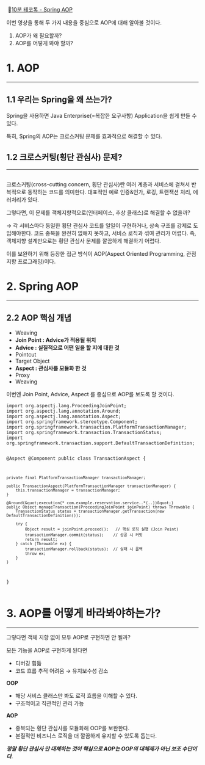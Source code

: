 <p><img alt="" src="https://velog.velcdn.com/images/limseohyeon/post/3654e6a9-1311-4756-bd46-3468b8ac85f0/image.png" />
🔗<a href="https://youtu.be/qdZvHRhfqhI?si=lHZCHZ10XhP0_nQf">10분 테코톡 - Spring AOP</a></p>
<p>이번 영상을 통해 두 가지 내용을 중심으로 AOP에 대해 알아볼 것이다.</p>
<ol>
<li>AOP가 왜 필요할까?</li>
<li>AOP를 어떻게 봐야 할까?</li>
</ol>
<h1 id="1-aop">1. AOP</h1>
<hr />
<h2 id="11-우리는-spring을-왜-쓰는가">1.1 우리는 Spring을 왜 쓰는가?</h2>
<p>Spring을 사용하면 Java Enterprise(=복잡한 요구사항) Application을 쉽게 만들 수 있다.</p>
<p>특히, Spring의 AOP는 크로스커팅 문제를 효과적으로 해결할 수 있다.</p>
<h2 id="12-크로스커팅횡단-관심사-문제">1.2 크로스커팅(횡단 관심사) 문제?</h2>
<hr />
<p><img alt="" src="https://velog.velcdn.com/images/limseohyeon/post/9df72cf6-41dc-4a78-a5f5-beed272c1ecc/image.png" /></p>
<p>크로스커팅(cross-cutting concern, 횡단 관심사)란 여러 계층과 서비스에 걸쳐서 반복적으로 동작하는 코드를 의미한다. 대표적인 예로 인증&amp;인가, 로깅, 트랜잭션 처리, 에러처리가 있다.</p>
<p>그렇다면, 이 문제를 객체지향적으로(인터페이스, 추상 클래스)로 해결할 수 없을까? </p>
<p>→ 각 서비스마다 동일한 횡단 관심사 코드를 일일이 구현하거나, 상속 구조를 강제로 도입해야한다. 코드 중복을 완전히 없애지 못하고, 서비스 로직과 섞여 관리가 어렵다. 즉, 객체지향 설계만으로는 횡단 관심사 문제를 깔끔하게 해결하기 어렵다.</p>
<p>이를 보완하기 위해 등장한 접근 방식이 AOP(Aspect Oriented Programming, 관점 지향 프로그래밍)이다.</p>
<h1 id="2-spring-aop">2. Spring AOP</h1>
<hr />
<h2 id="22-aop-핵심-개념">2.2 AOP 핵심 개념</h2>
<ul>
<li>Weaving</li>
<li><strong>Join Point : Advice가 적용될 위치</strong></li>
<li><strong>Advice : 실질적으로 어떤 일을 할 지에 대한 것</strong></li>
<li>Pointcut</li>
<li>Target Object</li>
<li><strong>Aspect : 관심사를 모듈화 한 것</strong></li>
<li>Proxy</li>
<li>Weaving</li>
</ul>
<p>이번엔 Join Point, Advice, Aspect 를 중심으로 AOP를 보도록 할 것이다.</p>
<pre><code class="language-java">import org.aspectj.lang.ProceedingJoinPoint;
import org.aspectj.lang.annotation.Around;
import org.aspectj.lang.annotation.Aspect;
import org.springframework.stereotype.Component;
import org.springframework.transaction.PlatformTransactionManager;
import org.springframework.transaction.TransactionStatus;
import org.springframework.transaction.support.DefaultTransactionDefinition;

@Aspect
@Component
public class TransactionAspect {

    private final PlatformTransactionManager transactionManager;

    public TransactionAspect(PlatformTransactionManager transactionManager) {
        this.transactionManager = transactionManager;
    }

    @Around(&quot;execution(* com.example.reservation.service..*(..))&quot;)
    public Object manageTransaction(ProceedingJoinPoint joinPoint) throws Throwable {
        TransactionStatus status = transactionManager.getTransaction(new DefaultTransactionDefinition());

        try {
            Object result = joinPoint.proceed();   // 핵심 로직 실행 (Join Point)
            transactionManager.commit(status);    // 성공 시 커밋
            return result;
        } catch (Throwable ex) {
            transactionManager.rollback(status);  // 실패 시 롤백
            throw ex;
        }
    }
}
</code></pre>
<h1 id="3-aop를-어떻게-바라봐야하는가">3. AOP를 어떻게 바라봐야하는가?</h1>
<hr />
<p>그렇다면 객체 지향 없이 모두 AOP로 구현하면 안 될까?</p>
<p>모든 기능을 AOP로 구현하게 된다면</p>
<ul>
<li>디버깅 힘듦</li>
<li>코드 흐름 추적 어려움 → 유지보수성 감소</li>
</ul>
<p><strong>OOP</strong></p>
<ul>
<li>해당 서비스 클래스만 봐도 로직 흐름을 이해할 수 있다.</li>
<li>구조적이고 직관적인 관리 가능</li>
</ul>
<p><strong>AOP</strong></p>
<ul>
<li>중복되는 횡단 관심사를 모듈화해 OOP를 보완한다.</li>
<li>본질적인 비즈니스 로직을 더 깔끔하게 유지할 수 있도록 돕는다.</li>
</ul>
<p><strong><em>정말 횡단 관심사 만 대체하는 것이 핵심으로 AOP는 OOP의 대체제가 아닌 보조 수단이다.</em></strong></p>